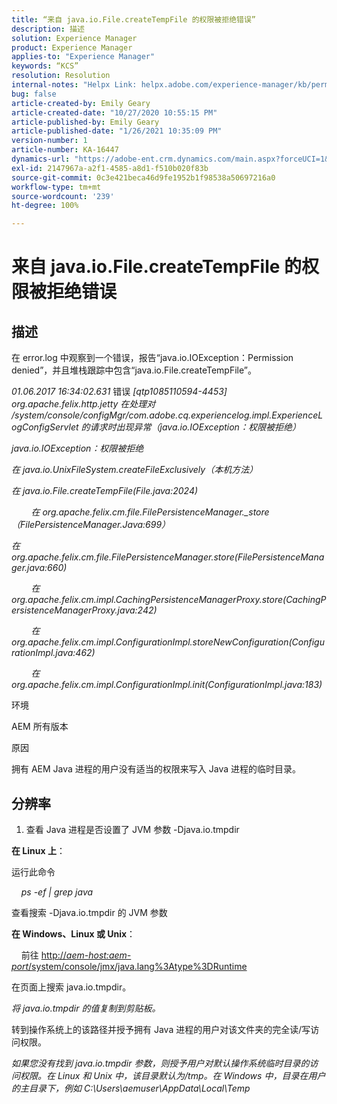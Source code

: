 ```yaml
---
title: “来自 java.io.File.createTempFile 的权限被拒绝错误”
description: 描述
solution: Experience Manager
product: Experience Manager
applies-to: "Experience Manager"
keywords: “KCS”
resolution: Resolution
internal-notes: "Helpx Link: helpx.adobe.com/experience-manager/kb/permission_denied_error_from_java_io_file.html"
bug: false
article-created-by: Emily Geary
article-created-date: "10/27/2020 10:55:15 PM"
article-published-by: Emily Geary
article-published-date: "1/26/2021 10:35:09 PM"
version-number: 1
article-number: KA-16447
dynamics-url: "https://adobe-ent.crm.dynamics.com/main.aspx?forceUCI=1&pagetype=entityrecord&etn=knowledgearticle&id=bfc91274-a718-eb11-a813-000d3a5937f3"
exl-id: 2147967a-a2f1-4585-a8d1-f510b020f83b
source-git-commit: 0c3e421beca46d9fe1952b1f98538a50697216a0
workflow-type: tm+mt
source-wordcount: '239'
ht-degree: 100%

---
```


# 来自 java.io.File.createTempFile 的权限被拒绝错误

## 描述

在 error.log 中观察到一个错误，报告“java.io.IOException：Permission denied”，并且堆栈跟踪中包含“java.io.File.createTempFile”。

<em>01.06.2017 16:34:02.631 </em>错误<em> [qtp1085110594-4453] org.apache.felix.http.jetty 在处理对 /system/console/configMgr/com.adobe.cq.experiencelog.impl.ExperienceLogConfigServlet 的请求时出现异常（java.io.IOException：权限被拒绝）</em>

<em>java.io.IOException：权限被拒绝</em>

<em>在 java.io.UnixFileSystem.createFileExclusively（本机方法）</em>

<em>在 java.io.File.createTempFile(File.java:2024)</em>

<em>        在 org.apache.felix.cm.file.FilePersistenceManager._store（FilePersistenceManager.Java:699）</em>

<em>在 org.apache.felix.cm.file.FilePersistenceManager.store(FilePersistenceManager.java:660)</em>

<em>        在 org.apache.felix.cm.impl.CachingPersistenceManagerProxy.store(CachingPersistenceManagerProxy.java:242)</em>

<em>        在 org.apache.felix.cm.impl.ConfigurationImpl.storeNewConfiguration(ConfigurationImpl.java:462)</em>

<em>        在 org.apache.felix.cm.impl.ConfigurationImpl.init(ConfigurationImpl.java:183)</em>


环境



AEM 所有版本


原因



拥有 AEM Java 进程的用户没有适当的权限来写入 Java 进程的临时目录。

## 分辨率

1. 查看 Java 进程是否设置了 JVM 参数 -Djava.io.tmpdir




<b>在 Linux 上</b>：

运行此命令

<em>    ps -ef | grep java</em>

查看搜索 -Djava.io.tmpdir 的 JVM 参数

<b>在 Windows、Linux 或 Unix</b>：

    前往 [http://<em>aem-host:aem-port</em>/system/console/jmx/java.lang%3Atype%3DRuntime](http://aem-host:aem-port/system/console/jmx/java.lang%3Atype%3DRuntime)

在页面上搜索 java.io.tmpdir。

<em>   将 java.io.tmpdir 的值复制到剪贴板。

</em>   转到操作系统上的该路径并授予拥有 Java 进程的用户对该文件夹的完全读/写访问权限。

<em>   如果您没有找到 java.io.tmpdir 参数，则授予用户对默认操作系统临时目录的访问权限。在 Linux 和 Unix 中，该目录默认为/tmp。在 Windows 中，目录在用户的主目录下，例如 C:\Users\aemuser\AppData\Local\Temp
